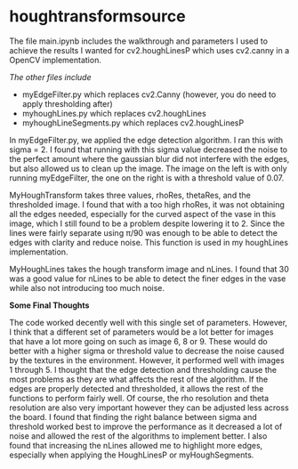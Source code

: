 # houghtransformsource

The file main.ipynb includes the walkthrough and parameters I used to achieve the results I wanted for cv2.houghLinesP which uses cv2.canny in a OpenCV implementation.

*The other files include*
- myEdgeFilter.py which replaces cv2.Canny (however, you do need to apply thresholding after)
- myhoughLines.py which replaces cv2.houghLines
- myhoughLineSegments.py which replaces cv2.houghLinesP

In myEdgeFilter.py, we applied the edge detection algorithm. I ran this with sigma = 2. I found that running with this sigma value decreased the noise to the perfect amount where the gaussian blur did not interfere with the edges, but also allowed us to clean up the image. The image on the left is with only running myEdgeFilter, the one on the right is with a threshold value of 0.07.

MyHoughTransform takes three values, rhoRes, thetaRes, and the thresholded image. I found that with a too high rhoRes, it was not obtaining all the edges needed, especially for the curved aspect of the vase in this image, which I still found to be a problem despite lowering it to 2. Since the lines were fairly separate using π/90 was enough to be able to detect the edges with clarity and reduce noise. This function is used in my houghLines implementation. 

MyHoughLines takes the hough transform image and nLines. I found that 30 was a good value for nLines to be able to detect the finer edges in the vase while also not introducing too much noise.


**Some Final Thoughts**

The code worked decently well with this single set of parameters. However, I think that a different set of parameters would be a lot better for images that have a lot more going on such as image 6, 8 or 9. These would do better with a higher sigma or threshold value to decrease the noise caused by the textures in the environment. However, it performed well with images 1 through 5. I thought that the edge detection and thresholding cause the most problems as they are what affects the rest of the algorithm. If the edges are properly detected and thresholded, it allows the rest of the functions to perform fairly well. Of course, the rho resolution and theta resolution are also very important however they can be adjusted less across the board. I found that finding the right balance between sigma and threshold worked best to improve the performance as it decreased a lot of noise and allowed the rest of the algorithms to implement better. I also found that increasing the nLines allowed me to highlight more edges, especially when applying the HoughLinesP or myHoughSegments.
